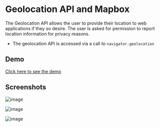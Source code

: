 # Geolocation API and Mapbox

The Geolocation API allows the user to provide their location to web applications if they so desire. The user is asked for permission to report location information for privacy reasons.

- The geolocation API is accessed via a call to `navigator.geolocation`

## Demo

[Click here to see the demo](https://stefanoturcarelli.github.io/gps-map/)

## Screenshots

![image](https://github.com/user-attachments/assets/26952ad3-3439-4ab6-ab94-cdfa2b9e4f10)

![image](https://github.com/user-attachments/assets/dff4f6f5-6ad1-4710-9bfe-bdc8b16a623a)

![image](https://github.com/user-attachments/assets/d46dfc37-6431-40d2-9b68-84c9fc92ecb6)
